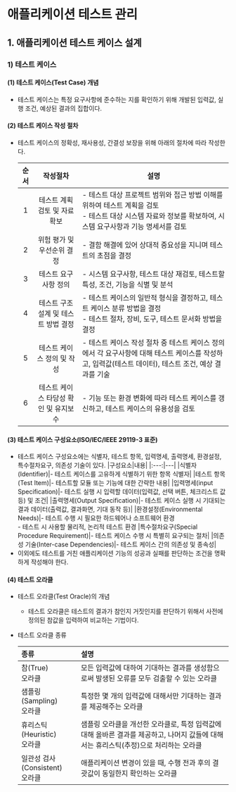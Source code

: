 # 애플리케이션 테스트 관리
## 1. 애플리케이션 테스트 케이스 설계
### 1) 테스트 케이스
  #### (1) 테스트 케이스(Test Case) 개념
  - 테스트 케이스는 특정 요구사항에 준수하는 지를 확인하기 위해 개발된 입력값, 실행 조건, 예상된 결과의 집합이다.
  #### (2) 테스트 케이스 작성 절차
  - 테스트 케이스의 정확성, 재사용성, 간결성 보장을 위해 아래의 절차에 따라 작성한다.

    |순서|작성절차|설명|
    |:---:|:---:|---|
    |1|테스트 계획 검토 및 자료 확보|- 테스트 대상 프로젝트 범위와 접근 방법 이해를 위하여 테스트 계획을 검토<br> - 테스트 대상 시스템 자료와 정보를 확보하여, 시스템 요구사항과 기능 명세서를 검토
    |2|위험 평가 및 우선순위 결정|- 결함 해결에 있어 상대적 중요성을 지니며 테스트의 초점을 결정|
    |3|테스트 요구사항 정의|- 시스템 요구사항, 테스트 대상 재검토, 테스트할 특성, 조건, 기능을 식별 및 분석|
    |4|테스트 구조 설계 및 테스트 방법 결정|- 테스트 케이스의 일반적 형식을 결정하고, 테스트 케이스 분류 방법을 결정<br>- 테스트 절차, 장비, 도구, 테스트 문서화 방법을 결정
    |5|테스트 케이스 정의 및 작성|- 테스트 케이스 작성 절차 중 테스트 케이스 정의에서 각 요구사항에 대해 테스트 케이스를 작성하고, 입력값(테스트 데이터), 테스트 조건, 예상 결과를 기술|
    |6|테스트 케이스 타당성 확인 및 유지보수|- 기능 또는 환경 변화에 따라 테스트 케이스를 갱신하고, 테스트 케이스의 유용성을 검토|
  #### (3) 테스트 케이스 구성요소(ISO/IEC/IEEE 29119-3 표준)
  - 테스트 케이스 구성요소에는 식별자, 테스트 항목, 입력명세, 출력명세, 환경설정, 특수절차요구, 의존성 기술이 있다.
    |구성요소|내용|
    |:---:|---|
    |식별자(Identifier)|- 테스트 케이스를 고유하게 식별하기 위한 항목 식별자|
    |테스트 항목(Test Item)|- 테스트할 모듈 또는 기능에 대한 간략한 내용|
    |입력명세(input Specification)|- 테스트 실행 시 입력할 데이터(입력값, 선택 버튼, 체크리스트 값 등) 및 조건|
    |출력명세(Output Specification)|- 테스트 케이스 실행 시 기대되는 결과 데이터(출력값, 결과화면, 기대 동작 등)|
    |환경설정(Environmental Needs)|- 테스트 수행 시 필요한 하드웨어나 소프트웨어 환경<br>- 테스트 시 사용할 물리적, 논리적 테스트 환경
    |특수절차요구(Special Procedure Requirement)|- 테스트 케이스 수행 시 특별히 요구되는 절차|
    |의존성 기술(Inter-case Dependencies)|- 테스트 케이스 간의 의존성 및 종속성| 
  - 이외에도 테스트를 거친 애플리케이션 기능의 성공과 실패를 판단하는 조건을 명확하게 작성해야 한다.
  #### (4) 테스트 오라클
  -  테스트 오라클(Test Oracle)의 개념
      - 테스트 오라클은 테스트의 결과가 참인지 거짓인지를 판단하기 위해서 사전에 정의된 참값을 입력하여 비교하는 기법이다. 
  - 테스트 오라클 종류
      
    |종류|설명|
    |:---|:---|
    |참(True)<br>오라클|모든 입력값에 대하여 기대하는 결과를 생성함으로써 발생된 오류를 모두 검출할 수 있는 오라클|
    |샘플링(Sampling)<br>오라클|특정한 몇 개의 입력값에 대해서만 기대하는 결과를 제공해주는 오라클|
    |휴리스틱(Heuristic)<br>오라클|샘플링 오라클을 개선한 오라클로, 특정 입력값에 대해 올바른 결과를 제공하고, 나머지 값들에 대해서는 휴리스틱(추정)으로 처리하는 오라클|
    |일관성 검사(Consistent)<br>오라클|애플리케이션 변경이 있을 때, 수행 전과 후의 결괏값이 동일한지 확인하는 오라클|



